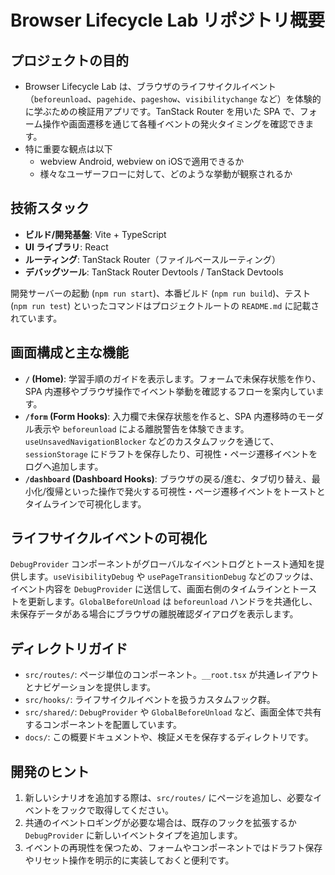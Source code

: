 # Browser Lifecycle Lab リポジトリ概要

## プロジェクトの目的

- Browser Lifecycle Lab は、ブラウザのライフサイクルイベント（`beforeunload`、`pagehide`、`pageshow`、`visibilitychange` など）を体験的に学ぶための検証用アプリです。TanStack Router を用いた SPA で、フォーム操作や画面遷移を通じて各種イベントの発火タイミングを確認できます。
- 特に重要な観点は以下
  - webview Android, webview on iOSで適用できるか
  - 様々なユーザーフローに対して、どのような挙動が観察されるか

## 技術スタック

- **ビルド/開発基盤**: Vite + TypeScript
- **UI ライブラリ**: React
- **ルーティング**: TanStack Router（ファイルベースルーティング）
- **デバッグツール**: TanStack Router Devtools / TanStack Devtools

開発サーバーの起動 (`npm run start`)、本番ビルド (`npm run build`)、テスト (`npm run test`) といったコマンドはプロジェクトルートの `README.md` に記載されています。

## 画面構成と主な機能

- **`/` (Home)**: 学習手順のガイドを表示します。フォームで未保存状態を作り、SPA 内遷移やブラウザ操作でイベント挙動を確認するフローを案内しています。
- **`/form` (Form Hooks)**: 入力欄で未保存状態を作ると、SPA 内遷移時のモーダル表示や `beforeunload` による離脱警告を体験できます。`useUnsavedNavigationBlocker` などのカスタムフックを通じて、`sessionStorage` にドラフトを保存したり、可視性・ページ遷移イベントをログへ追加します。
- **`/dashboard` (Dashboard Hooks)**: ブラウザの戻る/進む、タブ切り替え、最小化/復帰といった操作で発火する可視性・ページ遷移イベントをトーストとタイムラインで可視化します。

## ライフサイクルイベントの可視化

`DebugProvider` コンポーネントがグローバルなイベントログとトースト通知を提供します。`useVisibilityDebug` や `usePageTransitionDebug` などのフックは、イベント内容を `DebugProvider` に送信して、画面右側のタイムラインとトーストを更新します。`GlobalBeforeUnload` は `beforeunload` ハンドラを共通化し、未保存データがある場合にブラウザの離脱確認ダイアログを表示します。

## ディレクトリガイド

- `src/routes/`: ページ単位のコンポーネント。`__root.tsx` が共通レイアウトとナビゲーションを提供します。
- `src/hooks/`: ライフサイクルイベントを扱うカスタムフック群。
- `src/shared/`: `DebugProvider` や `GlobalBeforeUnload` など、画面全体で共有するコンポーネントを配置しています。
- `docs/`: この概要ドキュメントや、検証メモを保存するディレクトリです。

## 開発のヒント

1. 新しいシナリオを追加する際は、`src/routes/` にページを追加し、必要なイベントをフックで取得してください。
2. 共通のイベントロギングが必要な場合は、既存のフックを拡張するか `DebugProvider` に新しいイベントタイプを追加します。
3. イベントの再現性を保つため、フォームやコンポーネントではドラフト保存やリセット操作を明示的に実装しておくと便利です。
